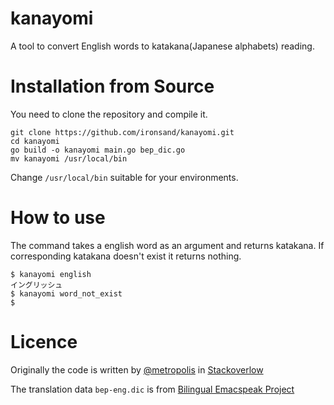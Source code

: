 # kanayomi
A tool to convert English words to katakana(Japanese alphabets) reading.

# Installation from Source

You need to clone the repository and compile it.

```
git clone https://github.com/ironsand/kanayomi.git
cd kanayomi
go build -o kanayomi main.go bep_dic.go
mv kanayomi /usr/local/bin
```
Change `/usr/local/bin` suitable for your environments.

# How to use

The command takes a english word as an argument and returns katakana. If corresponding katakana doesn't exist it returns nothing.

```
$ kanayomi english
イングリッシュ
$ kanayomi word_not_exist
$ 
```

# Licence

Originally the code is written by [@metropolis](https://ja.stackoverflow.com/users/16894/metropolis) in [Stackoverlow](https://ja.stackoverflow.com/a/62939/3271)

The translation data `bep-eng.dic` is from [Bilingual Emacspeak Project](http://www.argv.org/bep/)